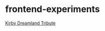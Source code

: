 # frontend-experiments
[Kirby Dreamland Tribute](https://alswang18.github.io/frontend-experiments/Dreamland/index.html)

